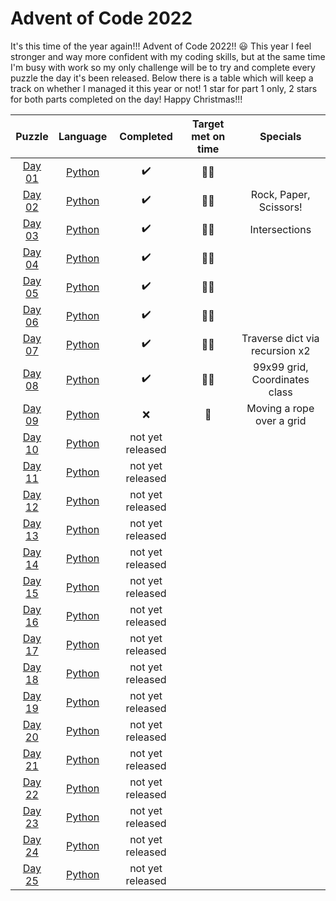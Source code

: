 # Advent of Code 2022

It's this time of the year again!!! Advent of Code 2022!! :smiley:
This year I feel stronger and way more confident with my coding skills, but at the same time I'm busy with work so my only challenge will be to try and complete every puzzle the day it's been released. Below there is a table which will keep a track on whether I managed it this year or not! 1 star for part 1 only, 2 stars for both parts completed on the day! Happy Christmas!!!

|      Puzzle         |           Language             |     Completed    | Target met on time | Specials |
|:-------------------:|:------------------------------:|:----------------:|:------------------:|:----------:|
| [Day 01](./day_01)  |  [Python](./day_01/day_01.py)  |:heavy_check_mark:|:star2::star2:||
| [Day 02](./day_02)  |  [Python](./day_02/day_02.py)  |:heavy_check_mark:|:star2::star2:| Rock, Paper, Scissors!|
| [Day 03](./day_03)  |  [Python](./day_03/day_03.py)  |:heavy_check_mark:|:star2::star2:| Intersections |
| [Day 04](./day_04)  |  [Python](./day_04/day_04.py)  |:heavy_check_mark:|:star2::star2:||
| [Day 05](./day_05)  |  [Python](./day_05/day_05.py)  |:heavy_check_mark:|:star2::star2:||
| [Day 06](./day_06)  |  [Python](./day_06/day_06.py)  |:heavy_check_mark:|:star2::star2:||
| [Day 07](./day_07)  |  [Python](./day_07/day_07.py)  |:heavy_check_mark:|:star2::star2:| Traverse dict via recursion x2 |
| [Day 08](./day_08)  |  [Python](./day_08/day_08.py)  |:heavy_check_mark:|:star2::star2:| 99x99 grid, Coordinates class |
| [Day 09](./day_09)  |  [Python](./day_09/day_09.py)  |:x:|:star2:| Moving a rope over a grid |
| [Day 10](./day_10)  |  [Python](./day_10/day_10.py)  | not yet released |||
| [Day 11](./day_11)  |  [Python](./day_11/day_11.py)  | not yet released |||
| [Day 12](./day_12)  |  [Python](./day_12/day_12.py)  | not yet released |||
| [Day 13](./day_13)  |  [Python](./day_13/day_13.py)  | not yet released |||
| [Day 14](./day_14)  |  [Python](./day_14/day_14.py)  | not yet released |||
| [Day 15](./day_15)  |  [Python](./day_15/day_15.py)  | not yet released |||
| [Day 16](./day_16)  |  [Python](./day_16/day_16.py)  | not yet released |||
| [Day 17](./day_17)  |  [Python](./day_17/day_17.py)  | not yet released |||
| [Day 18](./day_18)  |  [Python](./day_18/day_18.py)  | not yet released |||
| [Day 19](./day_19)  |  [Python](./day_19/day_19.py)  | not yet released |||
| [Day 20](./day_20)  |  [Python](./day_20/day_20.py)  | not yet released |||
| [Day 21](./day_21)  |  [Python](./day_21/day_21.py)  | not yet released |||
| [Day 22](./day_22)  |  [Python](./day_22/day_22.py)  | not yet released |||
| [Day 23](./day_23)  |  [Python](./day_23/day_23.py)  | not yet released |||
| [Day 24](./day_24)  |  [Python](./day_24/day_24.py)  | not yet released |||
| [Day 25](./day_25)  |  [Python](./day_25/day_25.py)  | not yet released |||